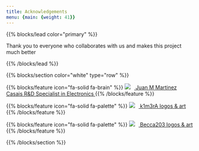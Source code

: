 ```yaml
---
title: Acknowledgements
menu: {main: {weight: 41}}
---
```



{{% blocks/lead color="primary" %}}

Thank you to everyone who collaborates with us and makes this project much better

{{% /blocks/lead %}}


{{% blocks/section color="white" type="row" %}}

{{% blocks/feature icon="fa-solid fa-brain" %}}
<a href="https://www.linkedin.com/in/juancasais" target="_blank" rel="noopener noreferrer">
  <img src="/donators/juan.jpg" style="margin-right: 10px;"> Juan M Martinez Casais R&D Specialist in Electronics <i class="fa fa-external-link ms-2"></i> 
</a>
{{% /blocks/feature %}}

{{% blocks/feature icon="fa-solid fa-palette" %}}
<a href="https://k1m3ra.gitlab.io" target="_blank" rel="noopener noreferrer">
  <img src="/donators/kimera.png" style="margin-right: 10px;"> k1m3rA logos & art <i class="fa fa-external-link ms-2"></i> 
</a>
{{% /blocks/feature %}}

{{% blocks/feature icon="fa-solid fa-palette" %}}
<a href="https://github.com/Becca203" target="_blank" rel="noopener noreferrer">
  <img src="/donators/beca.jpg" style="margin-right: 10px;"> Becca203 logos & art <i class="fa fa-external-link ms-2"></i> 
</a>
{{% /blocks/feature %}}

{{% /blocks/section %}}



